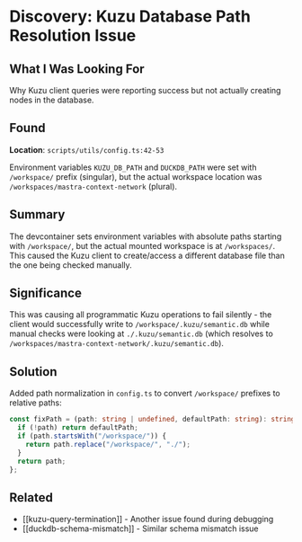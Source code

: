 # Discovery: Kuzu Database Path Resolution Issue

## What I Was Looking For
Why Kuzu client queries were reporting success but not actually creating nodes in the database.

## Found
**Location**: `scripts/utils/config.ts:42-53`

Environment variables `KUZU_DB_PATH` and `DUCKDB_PATH` were set with `/workspace/` prefix (singular), but the actual workspace location was `/workspaces/mastra-context-network` (plural).

## Summary
The devcontainer sets environment variables with absolute paths starting with `/workspace/`, but the actual mounted workspace is at `/workspaces/`. This caused the Kuzu client to create/access a different database file than the one being checked manually.

## Significance
This was causing all programmatic Kuzu operations to fail silently - the client would successfully write to `/workspace/.kuzu/semantic.db` while manual checks were looking at `./.kuzu/semantic.db` (which resolves to `/workspaces/mastra-context-network/.kuzu/semantic.db`).

## Solution
Added path normalization in `config.ts` to convert `/workspace/` prefixes to relative paths:

```typescript
const fixPath = (path: string | undefined, defaultPath: string): string => {
  if (!path) return defaultPath;
  if (path.startsWith("/workspace/")) {
    return path.replace("/workspace/", "./");
  }
  return path;
};
```

## Related
- [[kuzu-query-termination]] - Another issue found during debugging
- [[duckdb-schema-mismatch]] - Similar schema mismatch issue